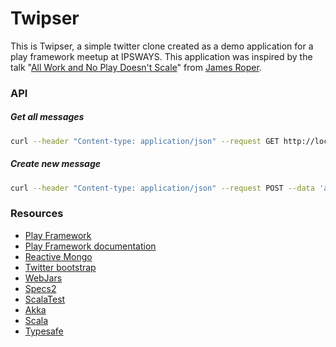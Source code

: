 Twipser
=====================================

This is Twipser, a simple twitter clone created as a demo application for a play framework meetup at IPSWAYS.
This application was inspired by the talk "[All Work and No Play Doesn't Scale](http://parleys.com/play/51c38b03e4b0ed877035686c/)" from [James Roper](https://github.com/jroper/all-work-no-play-doesnt-scale). 

### API

##### Get all messages
```bash
curl --header "Content-type: application/json" --request GET http://localhost:9000/api/messages
```

##### Create new message
```bash
curl --header "Content-type: application/json" --request POST --data 'author": "Jan", "message": "CURL TEST"}' http://localhost:9000/api/message
```

### Resources
* [Play Framework](http://www.playframework.com/)
* [Play Framework documentation](http://www.playframework.com/documentation/2.2.x/Home)
* [Reactive Mongo](http://reactivemongo.org/)
* [Twitter bootstrap](http://getbootstrap.com/)
* [WebJars](http://www.webjars.org/)
* [Specs2](http://etorreborre.github.io/specs2/)
* [ScalaTest](http://www.scalatest.org/)
* [Akka](http://akka.io/)
* [Scala](http://www.scala-lang.org/)
* [Typesafe](http://typesafe.com/)